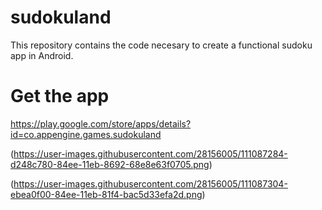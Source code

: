 # sudokuland
This repository contains the code necesary to create a functional sudoku app in Android.

# Get the app
https://play.google.com/store/apps/details?id=co.appengine.games.sudokuland

(https://user-images.githubusercontent.com/28156005/111087284-d248c780-84ee-11eb-8692-68e8e63f0705.png)

(https://user-images.githubusercontent.com/28156005/111087304-ebea0f00-84ee-11eb-81f4-bac5d33efa2d.png)

